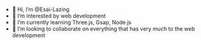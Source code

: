 - 👋 Hi, I’m @Esai-Lazing
- 👀 I’m interested by web development
- 🌱 I’m currently learning Three.js, Gsap, Node.js
- 💞️ I’m looking to collaborate on everything that has very much to the web development

<!---
Esai-Lazing/Esai-Lazing is a ✨ special ✨ repository because its `README.md` (this file) appears on your GitHub profile.
You can click the Preview link to take a look at your changes.
--->
